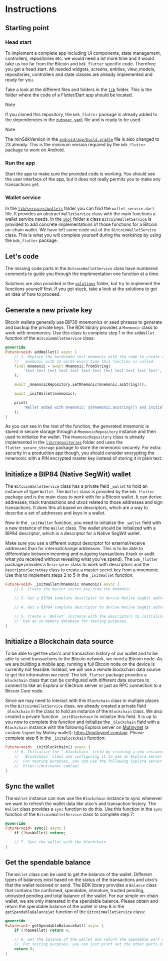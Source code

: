 # Instructions

## Starting point

### Head start

To implement a complete app including UI components, state management, controllers, repositories etc. we would need a lot more time and it would take us too far from the Bitcoin and `bdk_flutter` specific code. Therefore you get a head start. All needed widgets, screens, entities, view_models, repositories, controllers and state classes are already implemented and ready for you.

Take a look at the different files and folders in the [`lib`](./lib/) folder. This is the folder where the code of a Flutter/Dart app should be located.

> [!NOTE]
> If you cloned this repository, the `bdk_flutter` package is already added to the dependencies in the [`pubspec.yaml`](./pubspec.yaml) file and is ready to be used.

> [!NOTE]
> The minSdkVersion in the [`android/app/build.gradle`](./android/app/build.gradle) file is also changed to 23 already. This is the minimum version required by the `bdk_flutter` package to work on Android.

### Run the app

Start the app to make sure the provided code is working. You should see the user interface of the app, but it does not really permits you to make any transactions yet.

### Wallet service

In the [`lib/services/wallets`](./lib/services/wallets) folder you can find the `wallet_service.dart` file. It provides an abstract `WalletService` class with the main functions a wallet service needs. In the [`impl`](./lib/services/wallets/impl/) folder a class `BitcoinWalletService` is provided to add concrete implementations of those functions for a Bitcoin on-chain wallet. We have left some code out of the `BitcoinWalletService` class. This is what you will complete yourself during the workshop by using the `bdk_flutter` package.

## Let's code

The missing code parts in the `BitcoinWalletService` class have numbered comments to guide you through the implementation one function at a time.

Solutions are also provided in the [`solutions`](./solutions/) folder, but try to implement the functions yourself first. If you get stuck, take a look at the solutions to get an idea of how to proceed.

## Generate a new private key

Bitcoin wallets generally use BIP39 mnemonics or seed phrases to generate and backup the private keys. The BDK library provides a `Mnemonic` class to work with mnemonics.
Use this class to complete step 1 in the `addWallet` function of the `BitcoinWalletService` class:

```dart
@override
Future<void> addWallet() async {
    // 1. Replace the hardcoded test mnemonic with the code to create a new
    //   mnemonic with 12 words every time this function is called.
    final mnemonic = await Mnemonic.fromString(
        'test test test test test test test test test test test test',
    );

    await _mnemonicRepository.setMnemonic(mnemonic.asString());

    await _initWallet(mnemonic);

    print(
        'Wallet added with mnemonic: ${mnemonic.asString()} and initialized!',
    );
}
```

As you can see in the rest of the function, the generated mnemonic is stored in secure storage through a `MnemonicRepository` instance and then used to initialize the wallet. The `MnemonicRepository` class is already implemented in the [`lib/repositories`](./lib/repositories) folder and uses the `flutter_secure_storage` package to store the mnemonic securely. For extra security in a production app though, you should consider encrypting the mnemonic with a PIN encrypted master key instead of storing it in plain text.

## Initialize a BIP84 (Native SegWit) wallet

The `BitcoinWalletService` class has a private field `_wallet` to hold an instance of type `Wallet`. The `Wallet` class is provided by the `bdk_flutter` package and is the main class to work with for a Bitcoin wallet. It can derive addresses, track transactions and utxos related to those addresses and sign transactions. It does this all based on descriptors, which are a way to describe a set of addresses and keys in a wallet.

Now in the `_initWallet` function, you need to initialize the `_wallet` field with a new instance of the `Wallet` class. The wallet should be initialized with a BIP84 descriptor, which is a descriptor for a Native SegWit wallet.

Make sure you use a different output descriptor for external/receive addresses than for internal/change addresses. This is to be able to differentiate between incoming and outgoing transactions (track or audit what you received without revealing what you've spend). The `bdk_flutter` package provides a `Descriptor` class to work with descriptors and the `DescriptorSecretKey` class to create a master secret key from a mnemonic. Use this to implement steps 2 to 5 in the `_initWallet` function:

```dart
Future<void> _initWallet(Mnemonic mnemonic) async {
    // 2. Create the master secret key from the mnemonic

    // 3. Get a BIP84 template descriptor to derive Native SegWit addresses from the secret key to receive external funds (external keychain)

    // 4. Get a BIP84 template descriptor to derive Native SegWit addresses from the secret key to receive change (internal keychain)

    // 5. Create a `Wallet` instance with the descriptors to initialize the `_wallet` field
    //  Use an in-memory database for testing purposes.
}
```

## Initialize a Blockchain data source

To be able to get the utxo's and transaction history of our wallet and to be able to send transactions to the Bitcoin network, we need a Bitcoin node.
As we are building a mobile app, running a full Bitcoin node on the device is currently not feasible. Instead, we will use a remote blockchain data source to get the information we need. The `bdk_flutter` package provides a `Blockchain` class that can be configured with different data sources to connect to like an Esplora or Electrum server or just an RPC connection to a Bitcoin Core node.

Since we may need to interact with this `Blockchain` class in multiple places in the `BitcoinWalletService` class, we already created a private field `_blockchain` in the class to hold an instance of the `Blockchain` class. We also created a private function `_initBlockchain` to initialize this field. It is up to you now to complete this function and initialize the `_blockchain` field with a `Blockchain` instance with the following Esplora server on [Mutinynet](https://blog.mutinywallet.com/mutinynet/) (a custom `Signet` by Mutiny wallet): https://mutinynet.com/api. Please complete step 6 in the `_initBlockchain` function:

```dart
Future<void> _initBlockchain() async {
    // 6. Initialize the `_blockchain` field by creating a new instance of the
    //  `Blockchain` class and configuring it to use an Esplora server on Signet.
    //  For testing purposes, you can use the following Esplora server url:
    //  https://mutinynet.com/api
}
```

## Sync the wallet

The `Wallet` instance can now use the `Blockchain` instance to sync whenever we want to refresh the wallet data like utxo's and transaction history. The `Wallet` class provides a `sync` function to do this. Use this function in the `sync` function of the `BitcoinWalletService` class to complete step 7:

```dart
@override
Future<void> sync() async {
    if (!hasWallet) return;

    // 7. Sync the wallet with the blockchain
}
```

## Get the spendable balance

The `Wallet` class can be used to get the balance of the wallet. Different types of balances exist based on the status of the transactions and utxo's that the wallet received or send. The BDK library provides a `Balance` class that contains the confirmed, spendable, immature, trusted pending, untrusted pending and total balance of the wallet. For our simple on-chain wallet, we are only interested in the spendable balance. Please obtain and return the spendable balance of the wallet in step 8 in the `getSpendableBalanceSat` function of the `BitcoinWalletService` class:

```dart
@override
Future<int> getSpendableBalanceSat() async {
    if (!hasWallet) return 0;

    // 8. Get the balance of the wallet and return the spendable part of it.
    //  For testing purposes, you can just print out the other parts of the balance as well.
    return 0;
}
```
